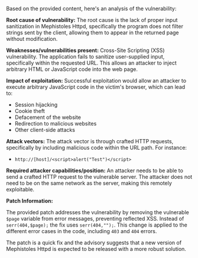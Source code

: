 Based on the provided content, here's an analysis of the vulnerability:

**Root cause of vulnerability:**
The root cause is the lack of proper input sanitization in Mephistoles Httpd, specifically the program does not filter strings sent by the client, allowing them to appear in the returned page without modification.

**Weaknesses/vulnerabilities present:**
Cross-Site Scripting (XSS) vulnerability. The application fails to sanitize user-supplied input, specifically within the requested URL. This allows an attacker to inject arbitrary HTML or JavaScript code into the web page.

**Impact of exploitation:**
Successful exploitation would allow an attacker to execute arbitrary JavaScript code in the victim's browser, which can lead to:
   - Session hijacking
   - Cookie theft
   - Defacement of the website
   - Redirection to malicious websites
   - Other client-side attacks

**Attack vectors:**
The attack vector is through crafted HTTP requests, specifically by including malicious code within the URL path. For instance:
  - `http://[host]/<script>alert("Test")</script>`

**Required attacker capabilities/position:**
An attacker needs to be able to send a crafted HTTP request to the vulnerable server. The attacker does not need to be on the same network as the server, making this remotely exploitable.

**Patch Information:**

The provided patch addresses the vulnerability by removing the vulnerable `$page` variable from error messages, preventing reflected XSS. Instead of `serr(404,$page);` the fix uses `serr(404,"");`.
This change is applied to the different error cases in the code, including `403` and `404` errors.

The patch is a quick fix and the advisory suggests that a new version of Mephistoles Httpd is expected to be released with a more robust solution.